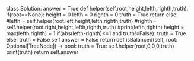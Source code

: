 class Solution:
answer = True
def helper(self,root,height,lefth,righth,truth):
if(root==None):
height = 0
lefth = 0
righth = 0
truth = True
return
else:
#lefth =
self.helper(root.left,height,lefth,righth,truth)
#righth =
self.helper(root.right,height,lefth,righth,truth)
#print(lefth,righth)
height = max(lefth,righth) + 1
if(abs(lefth-righth)<=1 and truth!=False):
truth = True
else:
truth = False
self.answer = False
return
def isBalanced(self, root: Optional[TreeNode]) -> bool:
truth = True
self.helper(root,0,0,0,truth)
print(truth)
return self.answer